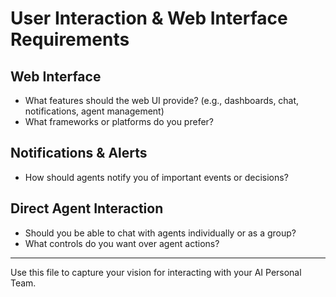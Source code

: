 # User Interaction & Web Interface Requirements

## Web Interface
- What features should the web UI provide? (e.g., dashboards, chat, notifications, agent management)
- What frameworks or platforms do you prefer?

## Notifications & Alerts
- How should agents notify you of important events or decisions?

## Direct Agent Interaction
- Should you be able to chat with agents individually or as a group?
- What controls do you want over agent actions?

---

Use this file to capture your vision for interacting with your AI Personal Team.
